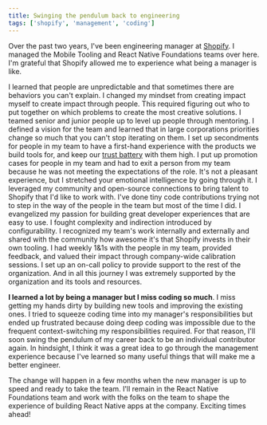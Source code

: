 ```yaml
---
title: Swinging the pendulum back to engineering
tags: ['shopify', 'management', 'coding']
---
```


Over the past two years,
I've been engineering manager at [Shopify](https://shopify.com).
I managed the Mobile Tooling and React Native Foundations teams over here.
I'm grateful that Shopify allowed me to experience what being a manager is like.

I learned that people are unpredictable and that sometimes there are behaviors you can't explain.
I changed my mindset from creating impact myself to create impact through people.
This required figuring out who to put together on which problems to create the most creative solutions.
I teamed senior and junior people up to level up people through mentoring.
I defined a vision for the team and learned that in large corporations priorities change so much that you can't stop iterating on them.
I set up secondments for people in my team to have a first-hand experience with the products we build tools for,
and keep our [trust battery](https://fs.blog/knowledge-project/tobi-lutke/) with them high.
I put up promotion cases for people in my team and had to exit a person from my team because he was not meeting the expectations of the role.
It's not a pleasant experience,
but I stretched your emotional intelligence by going through it.
I leveraged my community and open-source connections to bring talent to Shopify that I'd like to work with.
I've done tiny code contributions trying not to step in the way of the people in the team but most of the time I did.
I evangelized my passion for building great developer experiences that are easy to use.
I fought complexity and indirection introduced by configurability.
I recognized my team's work internally and externally and shared with the community how awesome it's that Shopify invests in their own tooling.
I had weekly 1&1s with the people in my team,
provided feedback,
and valued their impact through company-wide calibration sessions.
I set up an on-call policy to provide support to the rest of the organization.
And in all this journey I was extremely supported by the organization and its tools and resources.

**I learned a lot by being a manager but I miss coding so much**.
I miss getting my hands dirty by building new tools and improving the existing ones.
I tried to squeeze coding time into my manager's responsibilities but ended up frustrated because doing deep coding was impossible due to the frequent context-switching my responsibilities required.
For that reason,
I'll soon swing the pendulum of my career back to be an individual contributor again.
In hindsight, I think it was a great idea to go through the management experience because I've learned so many useful things that will make me a better engineer.

The change will happen in a few months when the new manager is up to speed and ready to take the team.
I'll remain in the React Native Foundations team and work with the folks on the team to shape the experience of building React Native apps at the company.
Exciting times ahead!
